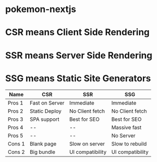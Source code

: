 # pokemon-nextjs

# CSR means Client Side Rendering
# SSR means Server Side Rendering
# SSG means Static Site Generators

Name | CSR | SSR | SSG 
--- | --- | --- | --- 
Pros 1 | Fast on Server | Immediate | Immediate 
Pros 2 | Static Deploy | No Client fetch | No Client fetch 
Pros 3 | SPA support | Best for SEO | Best for SEO 
Pros 4 | -- | -- | Massive fast 
Pros 5 | -- | -- | No Server 
Cons 1 | Blank page | Slow on server | Slow to rebuild 
Cons 2 | Big bundle | UI compatibility | UI compatibility 
